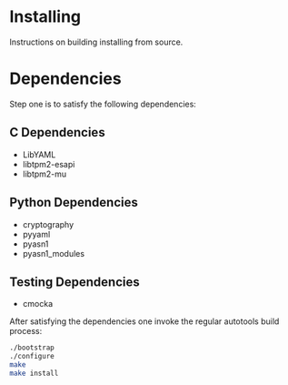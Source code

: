 # Installing

Instructions on building installing from source.

# Dependencies
Step one is to satisfy the following dependencies:

## C Dependencies
  - LibYAML
  - libtpm2-esapi
  - libtpm2-mu

## Python Dependencies
  - cryptography
  - pyyaml
  - pyasn1
  - pyasn1_modules

## Testing Dependencies
  - cmocka
  
After satisfying the dependencies one invoke the regular autotools build process:
```bash
./bootstrap
./configure
make
make install
```
